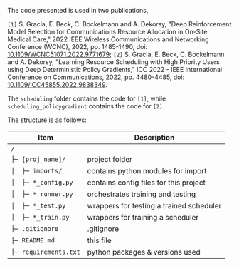 
The code presented is used in two publications, 

`[1]` S. Gracla, E. Beck, C. Bockelmann and A. Dekorsy, "Deep Reinforcement Model Selection for Communications Resource Allocation in On-Site Medical Care," 2022 IEEE Wireless Communications and Networking Conference (WCNC), 2022, pp. 1485-1490, doi: [10.1109/WCNC51071.2022.9771679](https://doi.org/10.1109/WCNC51071.2022.9771679);
`[2]` S. Gracla, E. Beck, C. Bockelmann and A. Dekorsy, "Learning Resource Scheduling with High Priority Users using Deep Deterministic Policy Gradients," ICC 2022 - IEEE International Conference on Communications, 2022, pp. 4480-4485, doi: [10.1109/ICC45855.2022.9838349](https://doi.org/10.1109/ICC45855.2022.9838349).

The `scheduling` folder contains the code for `[1]`, while `scheduling_policygradient` contains the code for `[2]`.

The structure is as follows:

| Item                  | Description                              |
|-----------------------|------------------------------------------|
| `/`                   |                                          |
| `├─ [proj_name]/`     | project folder                           |
| `│  ├─ imports/`      | contains python modules for import       |
| `│  ├─ *_config.py`   | contains config files for this project   |
| `│  ├─ *_runner.py`   | orchestrates training and testing        |
| `│  ├─ *_test.py`     | wrappers for testing a trained scheduler |
| `│  ├─ *_train.py`    | wrappers for training a scheduler        |
| `├─ .gitignore`       | .gitignore                               |
| `├─ README.md`        | this file                                |
| `├─ requirements.txt` | python packages & versions used          |



